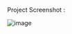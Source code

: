 Project Screenshot :

![image](https://github.com/Lutezzi/Speed-Test/assets/68704550/b588cdc3-04a6-4273-862e-70daf883b157)
